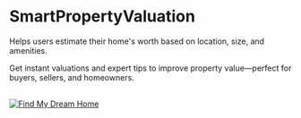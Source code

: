 # SmartPropertyValuation

Helps users estimate their home's worth based on location, size, and amenities.

Get instant valuations and expert tips to improve property value—perfect for buyers, sellers, and homeowners.

<a href="form.html">
  <img src="https://img.shields.io/badge/Find%20My%20Dream%20Home-Click%20Here-brightgreen?style=for-the-badge" alt="Find My Dream Home" style="margin-top: 16px;"/>
</a>
